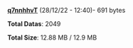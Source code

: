 [**q7nnhhvT**](/data/q7nnhhvT.txt) (28/12/22 - 12:40)- 691 bytes

**Total Datas**: 2049

**Total Size**: 12.88 MB / 12.9 MB